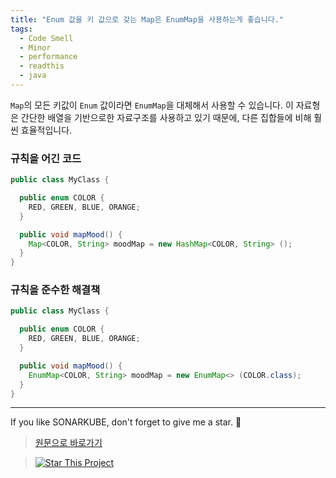 ```yaml
---
title: "Enum 값을 키 값으로 갖는 Map은 EnumMap을 사용하는게 좋습니다."
tags:
  - Code Smell
  - Minor
  - performance
  - readthis
  - java
---
```


`Map`의 모든 키값이 `Enum` 값이라면 `EnumMap`을 대체해서 사용할 수 있습니다.
이 자료형은 간단한 배열을 기반으로한 자료구조를 사용하고 있기 때문에, 다른 집합들에 비해 훨씬 효율적입니다.

### 규칙을 어긴 코드

```java
public class MyClass {

  public enum COLOR {
    RED, GREEN, BLUE, ORANGE;
  }

  public void mapMood() {
    Map<COLOR, String> moodMap = new HashMap<COLOR, String> ();
  }
}
```

### 규칙을 준수한 해결책

```java
public class MyClass {

  public enum COLOR {
    RED, GREEN, BLUE, ORANGE;
  }

  public void mapMood() {
    EnumMap<COLOR, String> moodMap = new EnumMap<> (COLOR.class);
  }
}
```

---

If you like SONARKUBE, don't forget to give me a star. :star2:

> [원문으로 바로가기](https://rules.sonarsource.com/java/RSPEC-1640)

> [![Star This Project](https://img.shields.io/github/stars/kantabile/sonarkube.svg?label=Stars&style=social)](https://github.com/kantabile/sonarkube)
